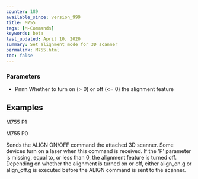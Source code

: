 ```yaml
---
counter: 189
available_since: version_999
title: M755
tags: [M-Commands] 
keywords: beta 
last_updated: April 10, 2020 
summary: Set alignment mode for 3D scanner 
permalink: M755.html
toc: false 
---
```



### Parameters

* Pnnn Whether to turn on (> 0) or off (<= 0) the alignment feature

## Examples

M755 P1

M755 P0

Sends the ALIGN ON/OFF command the attached 3D scanner. Some devices turn on a laser when this command is received. If the 'P' parameter is missing, equal to, or less than 0, the alignment feature is turned off. Depending on whether the alignment is turned on or off, either align_on.g or align_off.g is executed before the ALIGN command is sent to the scanner.

